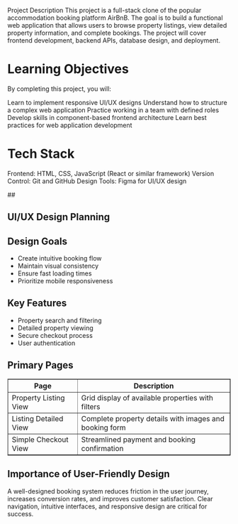 Project Description
This project is a full-stack clone of the popular accommodation booking platform AirBnB. The goal is to build a functional web application that allows users to browse property listings, view detailed property information, and complete bookings. The project will cover frontend development, backend APIs, database design, and deployment.

<h1>Learning Objectives</h1>
By completing this project, you will:

Learn to implement responsive UI/UX designs
Understand how to structure a complex web application
Practice working in a team with defined roles
Develop skills in component-based frontend architecture
Learn best practices for web application development

<h1>Tech Stack</h1>
Frontend: HTML, CSS, JavaScript (React or similar framework)
Version Control: Git and GitHub
Design Tools: Figma for UI/UX design

##<section name="UI/UX Design Planning">
<h1>UI/UX Design Planning</h1>

<h2>Design Goals</h2>
<ul>
<li>Create intuitive booking flow</li>
<li>Maintain visual consistency</li>
<li>Ensure fast loading times</li>
<li>Prioritize mobile responsiveness</li>
</ul>

<h2>Key Features</h2>

<ul>
<li>Property search and filtering</li>
<li>Detailed property viewing</li>
<li>Secure checkout process</li>
<li>User authentication</li>
</ul>

<h2>Primary Pages</h2>

<table border="1">
  <thead>
    <tr>
      <th>Page</th>
      <th>Description</th>
    </tr>
  </thead>
  <tbody>
    <tr>
      <td>Property Listing View</td>
      <td>Grid display of available properties with filters</td>
    </tr>
    <tr>
      <td>Listing Detailed View</td>
      <td>Complete property details with images and booking form</td>
    </tr>
     <tr>
      <td>Simple Checkout View</td>
      <td>Streamlined payment and booking confirmation</td>
    </tr>
  </tbody>
</table>

<h2>Importance of User-Friendly Design</h2>

<p>A well-designed booking system reduces friction in the user journey, increases conversion rates, and improves customer satisfaction. Clear navigation, intuitive interfaces, and responsive design are critical for success.</p>

</section>

